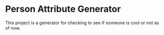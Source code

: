 # Person Attribute Generator
This project is a generator for checking to see if someone is cool or not as of now.
